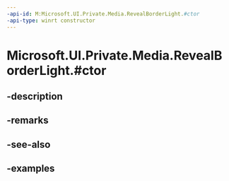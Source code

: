 ```yaml
---
-api-id: M:Microsoft.UI.Private.Media.RevealBorderLight.#ctor
-api-type: winrt constructor
---
```


# Microsoft.UI.Private.Media.RevealBorderLight.#ctor

<!--
public RevealBorderLight ();
-->


## -description

## -remarks

## -see-also

## -examples


